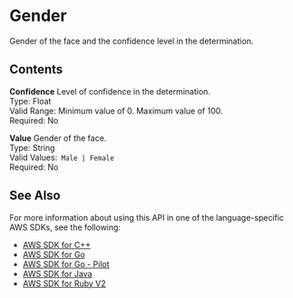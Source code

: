 # Gender<a name="API_Gender"></a>

Gender of the face and the confidence level in the determination\.

## Contents<a name="API_Gender_Contents"></a>

 **Confidence**   <a name="rekognition-Type-Gender-Confidence"></a>
Level of confidence in the determination\.  
Type: Float  
Valid Range: Minimum value of 0\. Maximum value of 100\.  
Required: No

 **Value**   <a name="rekognition-Type-Gender-Value"></a>
Gender of the face\.  
Type: String  
Valid Values:` Male | Female`   
Required: No

## See Also<a name="API_Gender_SeeAlso"></a>

For more information about using this API in one of the language\-specific AWS SDKs, see the following:
+  [AWS SDK for C\+\+](https://docs.aws.amazon.com/goto/SdkForCpp/rekognition-2016-06-27/Gender) 
+  [AWS SDK for Go](https://docs.aws.amazon.com/goto/SdkForGoV1/rekognition-2016-06-27/Gender) 
+  [AWS SDK for Go \- Pilot](https://docs.aws.amazon.com/goto/SdkForGoPilot/rekognition-2016-06-27/Gender) 
+  [AWS SDK for Java](https://docs.aws.amazon.com/goto/SdkForJava/rekognition-2016-06-27/Gender) 
+  [AWS SDK for Ruby V2](https://docs.aws.amazon.com/goto/SdkForRubyV2/rekognition-2016-06-27/Gender) 